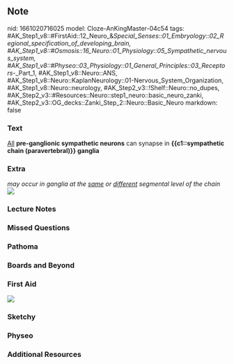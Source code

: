 ## Note
nid: 1661020716025
model: Cloze-AnKingMaster-04c54
tags: #AK_Step1_v8::#FirstAid::12_Neuro_&_Special_Senses::01_Embryology::02_Regional_specification_of_developing_brain, #AK_Step1_v8::#Osmosis::16_Neuro::01_Physiology::05_Sympathetic_nervous_system, #AK_Step1_v8::#Physeo::03_Physiology::01_General_Principles::03_Receptors_-_Part_1, #AK_Step1_v8::Neuro::ANS, #AK_Step1_v8::Neuro::KaplanNeurology::01-Nervous_System_Organization, #AK_Step1_v8::Neuro::neurology, #AK_Step2_v3::!Shelf::Neuro::no_dupes, #AK_Step2_v3::#Resources::Neuro::step1_neuro::basic_neuro_zanki, #AK_Step2_v3::OG_decks::Zanki_Step_2::Neuro::Basic_Neuro
markdown: false

### Text
<div>
  <u>All</u> <b>pre-ganglionic sympathetic neurons</b> can synapse
  in <b>{{c1::sympathetic chain (paravertebral)}} ganglia</b>
</div>

### Extra
<div>
  <i>may occur in ganglia at the <u>same</u> or <u>different</u>
  segmental level of the chain</i>
</div>
<div><img src="slide_23_1566160514431.jpg"></div>

### Lecture Notes


### Missed Questions


### Pathoma


### Boards and Beyond


### First Aid
<img src="tmp1WT_Sf.png">

### Sketchy


### Physeo


### Additional Resources

